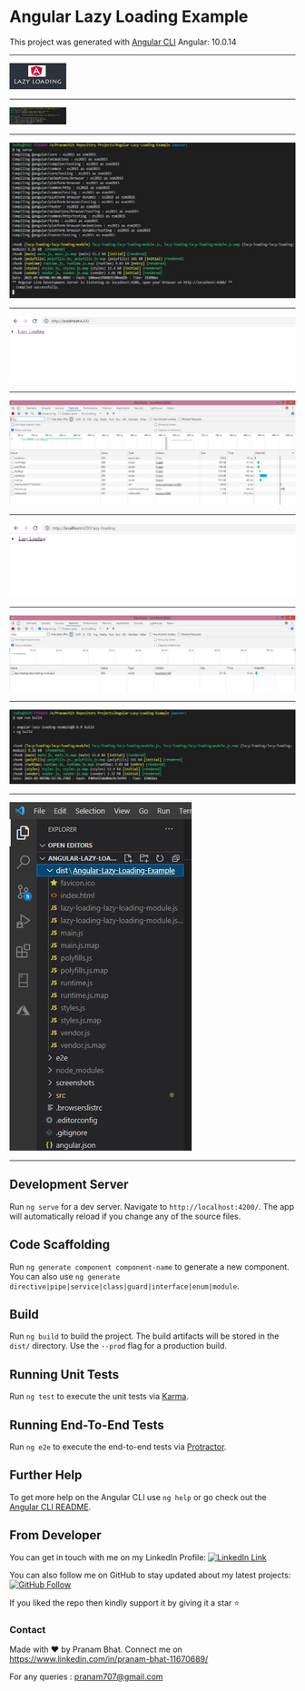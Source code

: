 # Angular Lazy Loading Example

This project was generated with [Angular CLI](https://github.com/angular/angular-cli) Angular: 10.0.14

-------------------------------------------------------------

<img src="/screenshots/Angular-Lazy-Loading-Template.jpg" width="100"  />

-------------------------------------------------------------

<img src="/screenshots/Angular-Lazy-Loading-Example 1.JPG" width="100"  />

-------------------------------------------------------------

<img src="/screenshots/Angular-Lazy-Loading-Example 2.JPG" />

-------------------------------------------------------------

<img src="/screenshots/Angular-Lazy-Loading-Example 3.JPG" />

-------------------------------------------------------------

<img src="/screenshots/Angular-Lazy-Loading-Example 4.JPG" />

-------------------------------------------------------------

<img src="/screenshots/Angular-Lazy-Loading-Example 5.JPG" />

-------------------------------------------------------------

<img src="/screenshots/Angular-Lazy-Loading-Example 6.JPG" />

-------------------------------------------------------------

<img src="/screenshots/Angular-Lazy-Loading-Example 7.JPG" />

-------------------------------------------------------------

<img src="/screenshots/Angular-Lazy-Loading-Example 8.JPG" />

-------------------------------------------------------------

## Development Server

Run `ng serve` for a dev server. Navigate to `http://localhost:4200/`. The app will automatically reload if you change any of the source files.

## Code Scaffolding

Run `ng generate component component-name` to generate a new component. You can also use `ng generate directive|pipe|service|class|guard|interface|enum|module`.

## Build

Run `ng build` to build the project. The build artifacts will be stored in the `dist/` directory. Use the `--prod` flag for a production build.

## Running Unit Tests

Run `ng test` to execute the unit tests via [Karma](https://karma-runner.github.io).

## Running End-To-End Tests

Run `ng e2e` to execute the end-to-end tests via [Protractor](http://www.protractortest.org/).

## Further Help

To get more help on the Angular CLI use `ng help` or go check out the [Angular CLI README](https://github.com/angular/angular-cli/blob/master/README.md).


## From Developer

You can get in touch with me on my LinkedIn Profile: [![LinkedIn Link](https://img.shields.io/badge/Connect-Pranam%20Bhat-blue.svg?logo=linkedin&longCache=true&style=social&label=Connect
)](https://www.linkedin.com/in/pranam-bhat-11670689/)

You can also follow me on GitHub to stay updated about my latest projects: [![GitHub Follow](https://img.shields.io/badge/Connect-Pranam%20Bhat-blue.svg?logo=Github&longCache=true&style=social&label=Follow)](https://github.com/PranamBhat)

If you liked the repo then kindly support it by giving it a star ⭐

### Contact

Made with :heart: by Pranam Bhat. Connect me on https://www.linkedin.com/in/pranam-bhat-11670689/

For any queries : pranam707@gmail.com

